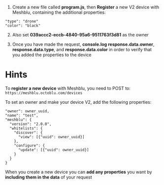 1) Create a new file called **program.js**, then **Register** a new V2 device with Meshblu, containing the additional properties:
```
"type": "drone"
"color": "black"
```
2) Also set **039accc2-eccb-4840-95a6-9511763f3d81** as the owner

3) Once you have made the request, **console.log response.data.owner**, **response.data.type**, and **response.data.color** in order to verify that you added the properties to the device

# Hints
To **register a new device** with Meshblu, you need to POST to: `https://meshblu.octoblu.com/devices`

To set an owner and make your device V2, add the following properties:
```
"owner": owner_uuid,
"name": "test",
"meshblu": {
  "version": "2.0.0",
  "whitelists": {
    "discover": {
      "view": [{"uuid": owner_uuid}]
    },
    "configure": {
      "update": [{"uuid": owner_uuid}]
    }
  }
}
```

When you create a new device you can **add any properties** you want by **including them in the data** of your request
